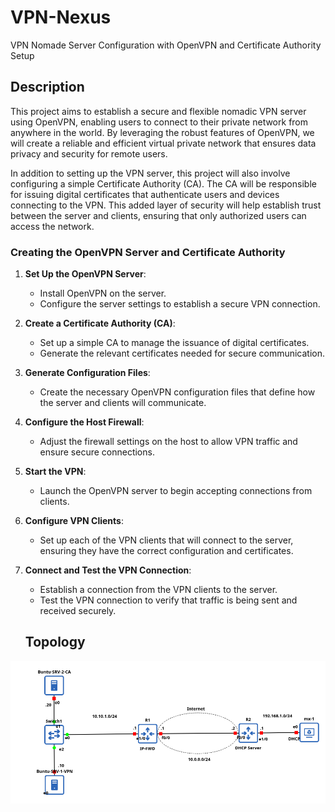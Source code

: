 # VPN-Nexus
VPN Nomade Server Configuration with OpenVPN and Certificate Authority Setup

## Description 
This project aims to establish a secure and flexible nomadic VPN server using OpenVPN, enabling users to connect to their private network from anywhere in the world. By leveraging the robust features of OpenVPN, we will create a reliable and efficient virtual private network that ensures data privacy and security for remote users.

In addition to setting up the VPN server, this project will also involve configuring a simple Certificate Authority (CA). The CA will be responsible for issuing digital certificates that authenticate users and devices connecting to the VPN. This added layer of security will help establish trust between the server and clients, ensuring that only authorized users can access the network.

### Creating the OpenVPN Server and Certificate Authority

1. **Set Up the OpenVPN Server**: 
   - Install OpenVPN on the server.
   - Configure the server settings to establish a secure VPN connection.

2. **Create a Certificate Authority (CA)**: 
   - Set up a simple CA to manage the issuance of digital certificates.
   - Generate the relevant certificates needed for secure communication.

3. **Generate Configuration Files**: 
   - Create the necessary OpenVPN configuration files that define how the server and clients will communicate.

4. **Configure the Host Firewall**: 
   - Adjust the firewall settings on the host to allow VPN traffic and ensure secure connections.

5. **Start the VPN**: 
   - Launch the OpenVPN server to begin accepting connections from clients.

6. **Configure VPN Clients**: 
   - Set up each of the VPN clients that will connect to the server, ensuring they have the correct configuration and certificates.

7. **Connect and Test the VPN Connection**: 
   - Establish a connection from the VPN clients to the server.
   - Test the VPN connection to verify that traffic is being sent and received securely.

   ## Topology
![alt topology](./assets/vpn-nexus-topo.png)
